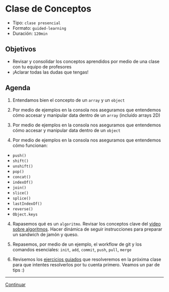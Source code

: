 # Clase de Conceptos
- Tipo: `clase presencial`
- Formato: `guided-learning`
- Duración: `120min`

## Objetivos

- Revisar y consolidar los conceptos aprendidos por medio de una clase con tu equipo de profesores
- ¡Aclarar todas las dudas que tengas!

## Agenda

 1. Entendamos bien el concepto de un `array` y un `object`

 2. Por medio de ejemplos en la consola nos aseguramos que entendemos cómo accesar y manipular data dentro de un `array` (incluído arrays 2D)

 3. Por medio de ejemplos en la consola nos aseguramos que entendemos cómo accesar y manipular data dentro de un `object`

 4. Por medio de ejemplos en la consola nos aseguramos que entendemos cómo funcionan:
   - `push()`
   - `shift()`
   - `unshift()`
   - `pop()`
   - `concat()`
   - `indexOf()`
   - `join()`
   - `slice()`
   - `splice()`
   - `lastIndexOf()`
   - `reverse()`
   - `Object.keys`

 4. Rapasemos qué es un `algoritmo`. Revisar los conceptos clave del [video sobre algoritmos](https://www.youtube.com/watch?v=U3CGMyjzlvM). Hacer dinámica de seguir
 instrucciones para preparar un sandwich de jamón y queso.

 5. Repasemos, por medio de un ejemplo, el workflow de git y los comandos esenciales: `init`, `add`, `commit`, `push`, `pull`, `merge`

 6. Revisemos los [ejercicios guiados](11-guided-exercises.md) que resolveremos en la próxima clase para que intentes resolverlos por tu cuenta primero. Veamos un par de tips :)

***
[Continuar](11-guided-exercises.md)
